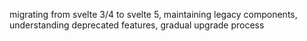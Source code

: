 migrating from svelte 3/4 to svelte 5, maintaining legacy components, understanding deprecated features, gradual upgrade process